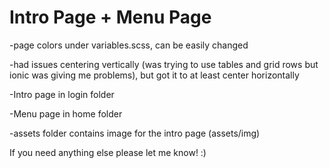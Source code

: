 # Intro Page + Menu Page

<p>-page colors under variables.scss, can be easily changed</p>
<p>-had issues centering vertically (was trying to use tables and grid rows but ionic was giving me problems), but got it to at least center horizontally</p>
<p>-Intro page in login folder</p>
<p>-Menu page in home folder</p>
<p>-assets folder contains image for the intro page (assets/img)</p>

<p>If you need anything else please let me know! :)</p>
